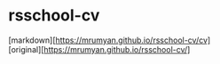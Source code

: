 # rsschool-cv  
[markdown][https://mrumyan.github.io/rsschool-cv/cv]  
[original][https://mrumyan.github.io/rsschool-cv/]  